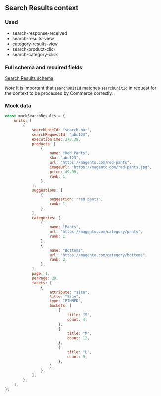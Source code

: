 ## Search Results context

### Used

-   search-response-received
-   search-results-view
-   category-results-view
-   search-product-click
-   search-category-click

### Full schema and required fields

[Search Results schema](../../../packages/storefront-events-sdk/src/types/schemas/searchResults.ts)

_Note_ It is important that `searchUnitId` matches `searchUnitId` in request for the context to be processed by Commerce correctly.

### Mock data

```javascript
const mockSearchResults = {
    units: [
        {
            searchUnitId: "search-bar",
            searchRequestId: "abc123",
            executionTime: 378.39,
            products: [
                {
                    name: "Red Pants",
                    sku: "abc123",
                    url: "https://magento.com/red-pants",
                    imageUrl: "https://magento.com/red-pants.jpg",
                    price: 49.99,
                    rank: 1,
                },
            ],
            suggestions: [
                {
                    suggestion: "red pants",
                    rank: 1,
                },
            ],
            categories: [
                {
                    name: "Pants",
                    url: "https://magento.com/category/pants",
                    rank: 1,
                },
                {
                    name: "Bottoms",
                    url: "https://magento.com/category/bottoms",
                    rank: 2,
                },
            ],
            page: 1,
            perPage: 20,
            facets: [
                {
                    attribute: "size",
                    title: "Size",
                    type: "PINNED",
                    buckets: [
                        {
                            title: "S",
                            count: 4,
                        },
                        {
                            title: "M",
                            count: 12,
                        },
                        {
                            title: "L",
                            count: 9,
                        },
                    ],
                },
            ],
        },
    ],
};
```
